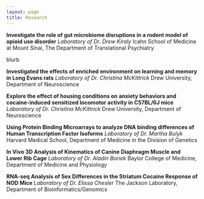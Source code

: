 ```yaml
---
layout: page
title: Research
---
```

**Investigate the role of gut microbiome disruptions in a rodent model of opioid use disorder**
_Laboratory of Dr. Drew Kiraly_
Icahn School of Medicine at Mount Sinai, The Department of Translational Psychiatry 

blurb

**Investigated the effects of enriched environment on learning and memory in Long Evans rats**
_Laboratory of Dr. Christina McKittrick_
Drew University, Department of Neuroscience

**Explore the effect of housing conditions on anxiety behaviors and cocaine-induced sensitized locomotor activity in C57BL/6J mice**
_Laboratory of Dr. Christina McKittrick_
Drew University, Department of Neuroscience

**Using Protein Binding Microarrays to analyze DNA binding differences of Human Transcription Factor Isoforms**
_Laboratory of Dr. Martha Bulyk_
Harvard Medical School, Department of Medicine in the Division of Genetics

**In Vivo 3D Analysis of Kinematics of Canine Diaphragm Muscle and Lower Rib Cage**
_Laboratory of Dr. Aladin Boriek_
Baylor College of Medicine, Department of Medicine and Physiology

**RNA-seq Analysis of Sex Differences in the Striatum Cocaine Response of NOD Mice**
_Laboratory of Dr. Elissa Chesler_
The Jackson Laboratory, Department of Bioinformatics/Genomics
